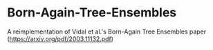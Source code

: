 # Born-Again-Tree-Ensembles
A reimplementation of Vidal et al.'s Born-Again Tree Ensembles paper (https://arxiv.org/pdf/2003.11132.pdf)
